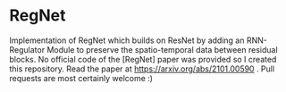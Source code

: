 # RegNet
Implementation of RegNet which builds on ResNet by adding an RNN-Regulator Module to preserve the spatio-temporal data between residual blocks.
No official code of the [RegNet] paper was provided so I created this repository. Read the paper at https://arxiv.org/abs/2101.00590 . Pull requests
are most certainly welcome :)
